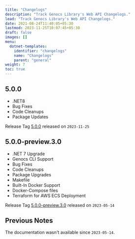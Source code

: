```yaml
---
title: "Changelogs"
description: "Track Genocs Library's Web API Changelogs."
lead: "Track Genocs Library's Web API Changelogs."
date: 2021-08-24T11:40:05+05:30
lastmod: 2023-11-25T10:07:45+05:30
draft: false
images: []
menu:
  dotnet-templates:
    identifier: "changelogs"
    name: "Changelogs"
    parent: "general"
weight: 7
toc: true
---
```


## 5.0.0
- .NET8
- Bug Fixes
- Code Cleanups
- Package Updates

Release Tag [5.0.0](https://github.com/Genocs/genocs-library/releases/tag/v5.0.0) released on `2023-11-25`

## 5.0.0-preview.3.0
- .NET 7 Upgrade
- Genocs CLI Support
- Bug Fixes
- Code Cleanups
- Package Upgrades
- Makefile
- Built-In Docker Support
- Docker-Compose files
- Terraform for AWS ECS Deployment

Release Tag [5.0.0-preview.3.0](https://github.com/Genocs/genocs-library/releases/tag/v5.0.0-preview.3.0) released on `2023-05-14`


## Previous Notes

The documentation wasn't available since `2023-05-14`.
